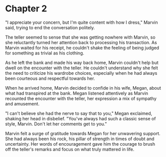# Chapter 2

"I appreciate your concern, but I'm quite content with how I dress," Marvin said, trying to end the conversation politely.

The teller seemed to sense that she was getting nowhere with Marvin, so she reluctantly turned her attention back to processing his transaction. As Marvin waited for his receipt, he couldn't shake the feeling of being judged for something as trivial as his clothing.

As he left the bank and made his way back home, Marvin couldn't help but dwell on the encounter with the teller. He couldn't understand why she felt the need to criticize his wardrobe choices, especially when he had always been courteous and respectful towards her.

When he arrived home, Marvin decided to confide in his wife, Megan, about what had transpired at the bank. Megan listened attentively as Marvin recounted the encounter with the teller, her expression a mix of sympathy and amusement.

"I can't believe she had the nerve to say that to you," Megan exclaimed, shaking her head in disbelief. "You've always had such a classic sense of style, Marvin. Don't let her comments get to you."

Marvin felt a surge of gratitude towards Megan for her unwavering support. She had always been his rock, his pillar of strength in times of doubt and uncertainty. Her words of encouragement gave him the courage to brush off the teller's remarks and focus on what truly mattered in life.

